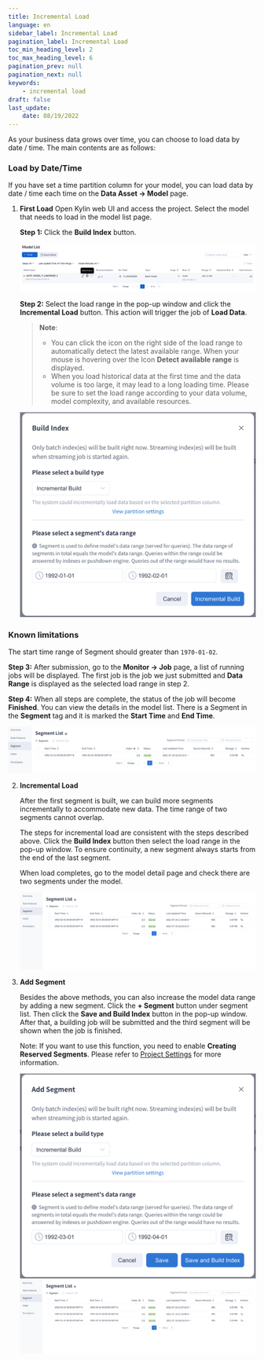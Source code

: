 ```yaml
---
title: Incremental Load
language: en
sidebar_label: Incremental Load
pagination_label: Incremental Load
toc_min_heading_level: 2
toc_max_heading_level: 6
pagination_prev: null
pagination_next: null
keywords:
    - incremental load
draft: false
last_update:
    date: 08/19/2022
---
```


As your business data grows over time, you can choose to load data by date / time. The main contents are as follows:

### <span id="expert">Load by Date/Time</span>

If you have set a time partition column for your model, you can load data by date / time each time on the **Data Asset -> Model** page.

1. **First Load**
   Open Kylin web UI and access the project. Select the model that needs to load in the model list page. 

   **Step 1:** Click the **Build Index** button.

   ![Load Data](images/load_by_date/load_data.png)

   **Step 2:**  Select the load range in the pop-up window and click the **Incremental Load** button. This action will trigger the job of **Load Data**.

   >  **Note**: 
   >
   > - You can click the icon on the right side of the load range to automatically detect the latest available range. When your mouse is hovering over the Icon **Detect available range** is displayed.
   > - When you load historical data at the first time and the data volume is too large, it may lead to a long loading time. Please be sure to set the load range according to your data volume, model complexity, and available resources.

   ![Load Range](images/load_by_date/notice_2.png)



### Known limitations
The start time range of Segment should greater than `1970-01-02`.


   **Step 3:** After submission, go to the **Monitor -> Job** page, a list of running jobs will be displayed. The first job is the job we just submitted and **Data Range** is displayed as the selected load range in step 2.

   **Step 4:** When all steps are complete, the status of the job will become **Finished**. You can view the details in the model list. There is a Segment in the **Segment** tag and it is marked the **Start Time** and **End Time**.

   ![Load Data](images/load_by_date/load_ok.png)

2. **Incremental Load**

   After the first segment is built, we can build more segments incrementally to accommodate new data. The time range of two segments cannot overlap.

   The steps for incremental load are consistent with the steps described above. Click the **Build Index** button then select the load range in the pop-up window. To ensure continuity, a new segment always starts from the end of the last segment. 

   When load completes, go to the model detail page and check there are two segments under the model.

   ![Load by Date/Time](images/load_by_date/load_twice.png)

3. **Add Segment**
   
   Besides the above methods, you can also increase the model data range by adding a new segment. Click the **+ Segment** button under segment list. Then click the **Save and Build Index** button in the pop-up window. After that, a building job will be submitted and the third segment will be shown when the job is finished.

   Note: If you want to use this function, you need to enable **Creating Reserved Segments**. Please refer to [Project Settings](../../operations/project-operation/project_settings.md) for more information.
   
   ![Add segment](images/load_by_date/add_segment.png)
   ![Segment list](images/load_by_date/model_list_3.png)

